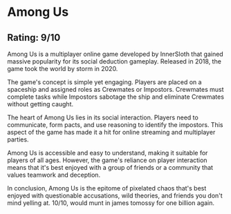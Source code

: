 </head>
<body>
  <h1>Among Us </h1>
  <h2>Rating: 9/10</h2>
  <p>
 <p>Among Us is a multiplayer online game developed by InnerSloth that gained massive popularity for its social deduction gameplay. Released in 2018, the game took the world by storm in 2020.</p>
      <p>The game's concept is simple yet  engaging. Players are placed on a spaceship and assigned roles as Crewmates or Impostors. Crewmates must complete tasks while Impostors sabotage the ship and eliminate Crewmates without getting caught.</p>
      <p>The heart of Among Us lies in its social interaction. Players need to communicate, form pacts, and use  reasoning to identify the impostors. This aspect of the game has made it a hit for online streaming and multiplayer parties.</p>
      <p>Among Us is accessible and easy to understand, making it suitable for players of all ages. However, the game's reliance on player interaction means that it's best enjoyed with a group of friends or a community that values teamwork and deception.</p>
<p>In conclusion, Among Us is the epitome of pixelated chaos that's best enjoyed with questionable accusations, wild theories, and friends you don't mind yelling at. 10/10, would munt in james tomossy for one billion again.</p>
